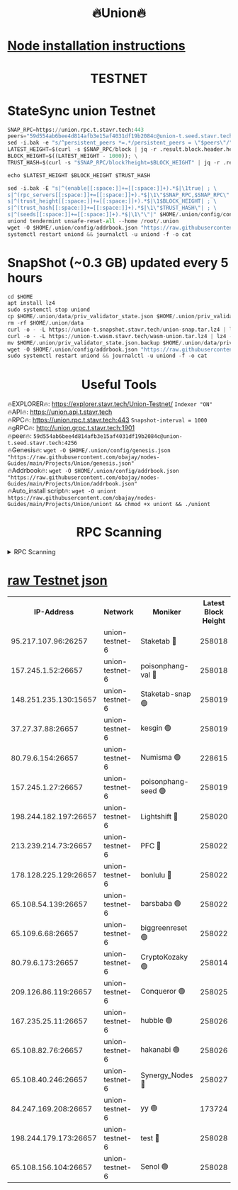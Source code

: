 <h1 align="center"> 🔥Union🔥</h1>

[Node installation instructions](https://github.com/obajay/nodes-Guides/tree/main/Projects/Union)
=

<h1 align="center"> TESTNET</h1>

# StateSync union Testnet
```python
SNAP_RPC=https://union.rpc.t.stavr.tech:443
peers="59d554ab6bee4d814afb3e15af4031df19b2084c@union-t.seed.stavr.tech:4256"
sed -i.bak -e "s/^persistent_peers *=.*/persistent_peers = \"$peers\"/" $HOME/.union/config/config.toml
LATEST_HEIGHT=$(curl -s $SNAP_RPC/block | jq -r .result.block.header.height); \
BLOCK_HEIGHT=$((LATEST_HEIGHT - 1000)); \
TRUST_HASH=$(curl -s "$SNAP_RPC/block?height=$BLOCK_HEIGHT" | jq -r .result.block_id.hash)

echo $LATEST_HEIGHT $BLOCK_HEIGHT $TRUST_HASH

sed -i.bak -E "s|^(enable[[:space:]]+=[[:space:]]+).*$|\1true| ; \
s|^(rpc_servers[[:space:]]+=[[:space:]]+).*$|\1\"$SNAP_RPC,$SNAP_RPC\"| ; \
s|^(trust_height[[:space:]]+=[[:space:]]+).*$|\1$BLOCK_HEIGHT| ; \
s|^(trust_hash[[:space:]]+=[[:space:]]+).*$|\1\"$TRUST_HASH\"| ; \
s|^(seeds[[:space:]]+=[[:space:]]+).*$|\1\"\"|" $HOME/.union/config/config.toml
uniond tendermint unsafe-reset-all --home /root/.union
wget -O $HOME/.union/config/addrbook.json "https://raw.githubusercontent.com/obajay/nodes-Guides/main/Projects/Union/addrbook.json"
systemctl restart uniond && journalctl -u uniond -f -o cat
```
# SnapShot (~0.3 GB) updated every 5 hours
```python
cd $HOME
apt install lz4
sudo systemctl stop uniond
cp $HOME/.union/data/priv_validator_state.json $HOME/.union/priv_validator_state.json.backup
rm -rf $HOME/.union/data
curl -o - -L https://union-t.snapshot.stavr.tech/union-snap.tar.lz4 | lz4 -c -d - | tar -x -C $HOME/.union --strip-components 2
curl -o - -L https://union-t.wasm.stavr.tech/wasm-union.tar.lz4 | lz4 -c -d - | tar -x -C $HOME/.union --strip-components 2
mv $HOME/.union/priv_validator_state.json.backup $HOME/.union/data/priv_validator_state.json
wget -O $HOME/.union/config/addrbook.json "https://raw.githubusercontent.com/obajay/nodes-Guides/main/Projects/Union/addrbook.json"
sudo systemctl restart uniond && journalctl -u uniond -f -o cat
```
 <h1 align="center"> Useful Tools</h1>
 
🔥EXPLORER🔥: https://explorer.stavr.tech/Union-Testnet/        `Indexer "ON"` \
🔥API🔥:      https://union.api.t.stavr.tech \
🔥RPC🔥:      https://union.rpc.t.stavr.tech:443              `Snapshot-interval = 1000` \
🔥gRPC🔥:     http://union.grpc.t.stavr.tech:1901 \
🔥peer🔥:     `59d554ab6bee4d814afb3e15af4031df19b2084c@union-t.seed.stavr.tech:4256` \
🔥Genesis🔥:     `wget -O $HOME/.union/config/genesis.json "https://raw.githubusercontent.com/obajay/nodes-Guides/main/Projects/Union/genesis.json"` \
🔥Addrbook🔥: ```wget -O $HOME/.union/config/addrbook.json "https://raw.githubusercontent.com/obajay/nodes-Guides/main/Projects/Union/addrbook.json"``` \
🔥Auto_install script🔥:  `wget -O uniont https://raw.githubusercontent.com/obajay/nodes-Guides/main/Projects/Union/uniont && chmod +x uniont && ./uniont`

<h1 align="center"> RPC Scanning</h1>

<details>
<summary>RPC Scanning</summary>

<h2 align="center"> We scan nodes in real time every 4 hours. And we provide the final result of RPC endpoints.
We cannot influence the operation of these nodes in any way. </h2>


```python
If Voting Power is higher than 0 --> then the Node is a validator of the network and may be subject to attack and be a potential threat to the chain.
```
```python
We marked such validators with a red symbol
```

</details>

[raw Testnet json](https://rpc-check.uniont.stavr.tech/uniont/rpc-uniont-result.json)
=



<table><tr><th>IP-Address</th><th>Network</th><th>Moniker</th><th>Latest Block Height</th><th>Earliest Block Height</th><th>Catching Up</th><th>Tx Index</th><th>Voting Power</th><th>Scan Time</th></tr><tr><td>95.217.107.96:26257</td><td>union-testnet-6</td><td>Staketab 🔴</td><td>258018</td><td>1</td><td>False</td><td>on</td><td>1000002</td><td>2024-03-01T16:00:29.610066526UTC</td></tr><tr><td>157.245.1.52:26657</td><td>union-testnet-6</td><td>poisonphang-val 🔴</td><td>258018</td><td>1</td><td>False</td><td>on</td><td>1000000</td><td>2024-03-01T16:00:30.237030484UTC</td></tr><tr><td>148.251.235.130:15657</td><td>union-testnet-6</td><td>Staketab-snap 🟢</td><td>258019</td><td>1</td><td>False</td><td>on</td><td>0</td><td>2024-03-01T16:00:30.497068713UTC</td></tr><tr><td>37.27.37.88:26657</td><td>union-testnet-6</td><td>kesgin 🟢</td><td>258019</td><td>1</td><td>False</td><td>on</td><td>0</td><td>2024-03-01T16:00:30.831562001UTC</td></tr><tr><td>80.79.6.154:26657</td><td>union-testnet-6</td><td>Numisma 🟢</td><td>228615</td><td>1</td><td>False</td><td>on</td><td>0</td><td>2024-03-01T16:00:35.272994723UTC</td></tr><tr><td>157.245.1.27:26657</td><td>union-testnet-6</td><td>poisonphang-seed 🟢</td><td>258019</td><td>1</td><td>False</td><td>on</td><td>0</td><td>2024-03-01T16:00:35.858455846UTC</td></tr><tr><td>198.244.182.197:26657</td><td>union-testnet-6</td><td>Lightshift 🔴</td><td>258020</td><td>1</td><td>False</td><td>on</td><td>1000000</td><td>2024-03-01T16:00:38.202705574UTC</td></tr><tr><td>213.239.214.73:26657</td><td>union-testnet-6</td><td>PFC 🔴</td><td>258022</td><td>1</td><td>False</td><td>on</td><td>1000001</td><td>2024-03-01T16:00:52.691786955UTC</td></tr><tr><td>178.128.225.129:26657</td><td>union-testnet-6</td><td>bonlulu 🔴</td><td>258022</td><td>1</td><td>False</td><td>on</td><td>1000000</td><td>2024-03-01T16:00:53.430549251UTC</td></tr><tr><td>65.108.54.139:26657</td><td>union-testnet-6</td><td>barsbaba 🟢</td><td>258022</td><td>1</td><td>False</td><td>on</td><td>0</td><td>2024-03-01T16:00:53.799577307UTC</td></tr><tr><td>65.109.6.68:26657</td><td>union-testnet-6</td><td>biggreenreset 🟢</td><td>258022</td><td>1</td><td>False</td><td>on</td><td>0</td><td>2024-03-01T16:00:54.134839893UTC</td></tr><tr><td>80.79.6.173:26657</td><td>union-testnet-6</td><td>CryptoKozaky 🟢</td><td>258014</td><td>1</td><td>False</td><td>on</td><td>0</td><td>2024-03-01T16:00:56.563866168UTC</td></tr><tr><td>209.126.86.119:26657</td><td>union-testnet-6</td><td>Conqueror 🟢</td><td>258025</td><td>1</td><td>False</td><td>on</td><td>0</td><td>2024-03-01T16:01:15.578350055UTC</td></tr><tr><td>167.235.25.11:26657</td><td>union-testnet-6</td><td>hubble 🟢</td><td>258026</td><td>1</td><td>False</td><td>on</td><td>0</td><td>2024-03-01T16:01:19.917829725UTC</td></tr><tr><td>65.108.82.76:26657</td><td>union-testnet-6</td><td>hakanabi 🟢</td><td>258026</td><td>1</td><td>False</td><td>on</td><td>0</td><td>2024-03-01T16:01:20.242832652UTC</td></tr><tr><td>65.108.40.246:26657</td><td>union-testnet-6</td><td>Synergy_Nodes 🔴</td><td>258027</td><td>1</td><td>False</td><td>on</td><td>1000001</td><td>2024-03-01T16:01:26.655564790UTC</td></tr><tr><td>84.247.169.208:26657</td><td>union-testnet-6</td><td>yy 🟢</td><td>173724</td><td>1</td><td>False</td><td>on</td><td>0</td><td>2024-03-01T16:01:26.977783473UTC</td></tr><tr><td>198.244.179.173:26657</td><td>union-testnet-6</td><td>test 🔴</td><td>258028</td><td>1</td><td>False</td><td>on</td><td>1</td><td>2024-03-01T16:01:29.291232416UTC</td></tr><tr><td>65.108.156.104:26657</td><td>union-testnet-6</td><td>Senol 🟢</td><td>258028</td><td>1</td><td>False</td><td>on</td><td>0</td><td>2024-03-01T16:01:29.668805033UTC</td></tr></table>
